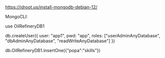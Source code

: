 https://idroot.us/install-mongodb-debian-12/


MongoCLI:

  use OilRefineryDB1
  
  db.createUser({ user: "app1", pwd: "app", roles: ["userAdminAnyDatabase", "dbAdminAnyDatabase", "readWriteAnyDatabase"] })
  
  db.OilRefineryDB1.insertOne({"popa":"skills"})
  
  

